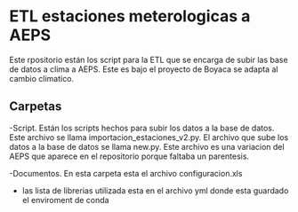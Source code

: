 # ETL estaciones meterologicas a AEPS
Este rpositorio están los script para la ETL que se encarga de subir las base de datos a clima a AEPS. Este es bajo el proyecto de Boyaca se adapta al cambio climatico. 

## Carpetas

-Script. Están los scripts hechos para subir los datos a la base de datos. Este archivo se llama importacion_estaciones_v2.py. El archivo que sube los datos a la base de datos se llama new.py. Este archivo es una variacion del AEPS que aparece en el repositorio porque faltaba un parentesis.

-Documentos. En esta carpeta esta el archivo configuracion.xls

- las lista de librerias utilizada esta en el archivo yml donde esta guardado el enviroment de conda



